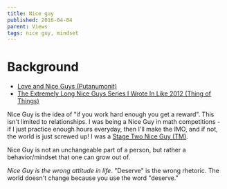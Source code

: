 ```yaml
---
title: Nice guy
published: 2016-04-04
parent: Views
tags: nice guy, mindset
---
```


# Background

* [Love and Nice Guys (Putanumonit)](https://putanumonit.com/2016/03/23/20_nice_guys/)
* [The Extremely Long Nice Guys Series I Wrote In Like 2012 (Thing of Things)](https://thingofthings.wordpress.com/2015/02/24/the-extremely-long-nice-guys-series-i-wrote-in-like-2012/)


Nice Guy is the idea of "if you work hard enough you get a reward". This isn't limited to relationships. I was being a Nice Guy in math competitions - if I just practice enough hours everyday, then I'll make the IMO, and if not, the world is just screwed up! I was a [Stage Two Nice Guy (TM)](https://thingofthings.wordpress.com/2015/02/24/the-extremely-long-nice-guys-series-i-wrote-in-like-2012/).
<!--  I lamented about why hard work is not interconvertible to relationship points.-->

Nice Guy is not an unchangeable part of a person, but rather a behavior/mindset that one can grow out of.

*Nice Guy is the wrong attitude in life*. "Deserve" is the wrong rhetoric. The world doesn't change because you use the word "deserve."
